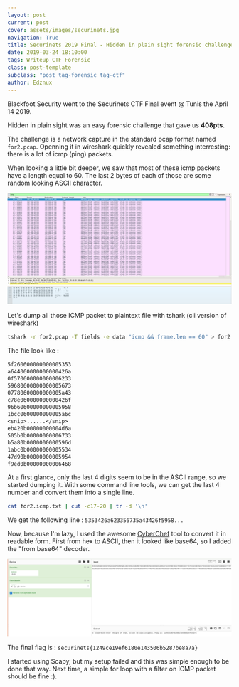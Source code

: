 ```yaml
---
layout: post
current: post
cover: assets/images/securinets.jpg
navigation: True
title: Securinets 2019 Final - Hidden in plain sight forensic challenge
date: 2019-03-24 18:10:00
tags: Writeup CTF Forensic
class: post-template
subclass: "post tag-forensic tag-ctf"
author: Edznux
---
```


Blackfoot Security went to the Securinets CTF Final event @ Tunis the April 14 2019.

Hidden in plain sight was an easy forensic challenge that gave us **408pts**.

The challenge is a network capture in the standard pcap format named `for2.pcap`.
Openning it in wireshark quickly revealed something interresting: there is a lot of icmp (ping) packets.

When looking a little bit deeper, we saw that most of these icmp packets have a length equal to 60.
The last 2 bytes of each of those are some random looking ASCII character.

![Decoded](/assets/images/hidden-in-plain-sight/icmp.png)

Let's dump all those ICMP packet to plaintext file with tshark (cli version of wireshark)

```bash
tshark -r for2.pcap -T fields -e data "icmp && frame.len == 60" > for2.icmp.txt
```

The file look like :

```
5f260600000000005353
a644060000000000426a
0f570600000000006233
59680600000000005673
07780600000000005a43
c78e060000000000426f
96b60600000000005958
1bcc0600000000005a6c
<snip>......</snip>
eb420b00000000004d6a
505b0b00000000006733
b5a80b0000000000596d
1abc0b00000000005534
47d90b00000000005954
f9ed0b00000000006468
```

At a first glance, only the last 4 digits seem to be in the ASCII range, so we started dumping it.
With some command line tools, we can get the last 4 number and convert them into a single line.

```bash
cat for2.icmp.txt | cut -c17-20 | tr -d '\n'
```

We get the following line : `5353426a623356735a43426f5958...`

Now, because I'm lazy, I used the awesome [CyberChef](https://gchq.github.io/CyberChef/) tool to convert it in readable form.
First from hex to ASCII, then it looked like base64, so I added the "from base64" decoder.

![Decoded](/assets/images/hidden-in-plain-sight/cyberchef.png)

The final flag is : `securinets{1249ce19ef6180e143506b5287be8a7a}`

I started using Scapy, but my setup failed and this was simple enough to be done that way.
Next time, a simple for loop with a filter on ICMP packet should be fine :).